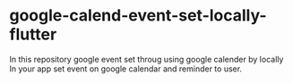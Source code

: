 # google-calend-event-set-locally-flutter
In this repository google event set throug using google calender by locally
In your app set event on google calendar and reminder to user.
